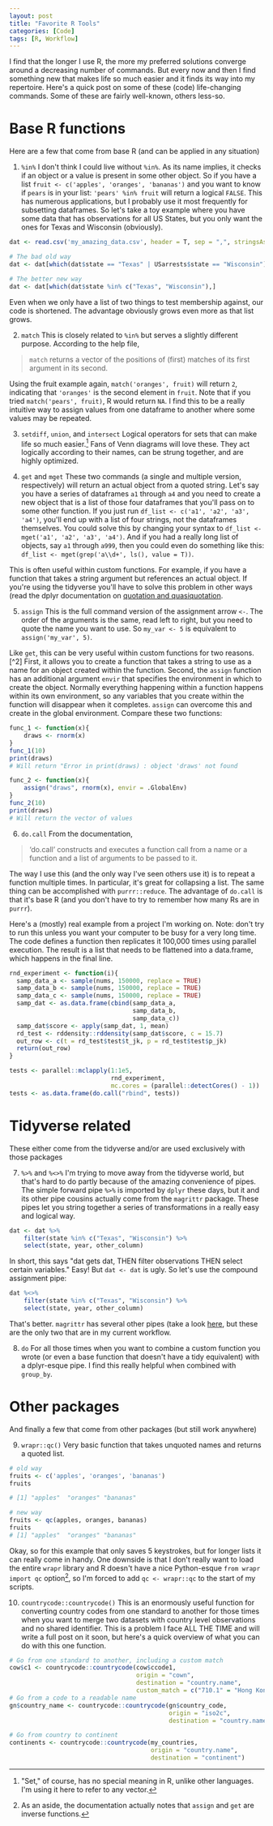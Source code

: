 ```yaml
---
layout: post
title: "Favorite R Tools"
categories: [Code]
tags: [R, Workflow]
---
```

I find that the longer I use R, the more my preferred solutions converge around a decreasing number of commands. But every now and then I find something new that makes life so much easier and it finds its way into my repertoire. Here's a quick post on some of these (code) life-changing commands. Some of these are fairly well-known, others less-so. 

# Base R functions
Here are a few that come from base R (and can be applied in any situation)

1. `%in%`
I don't think I could live without `%in%`. As its name implies, it checks if an object or a value is present in some other object. So if you have a list `fruit <- c('apples', 'oranges', 'bananas')` and you want to know if `pears` is in your list: `'pears' %in% fruit` will return a logical `FALSE`. This has numerous applications, but I probably use it most frequently for subsetting dataframes. So let's take a toy example where you have some data that has observations for all US States, but you only want the ones for Texas and Wisconsin (obviously).

```R
dat <- read.csv('my_amazing_data.csv', header = T, sep = ",", stringsAsFactors = F)

# The bad old way
dat <- dat[which(dat$state == "Texas" | USarrests$state == "Wisconsin"),]

# The better new way
dat <- dat[which(dat$state %in% c("Texas", "Wisconsin"),]
```

Even when we only have a list of two things to test membership against, our code is shortened. The advantage obviously grows even more as that list grows. 

2. `match`
This is closely related to `%in%` but serves a slightly different purpose. According to the help file, 

> `match` returns a vector of the positions of (first) matches of its first argument in its second.

Using the fruit example again, `match('oranges', fruit)` will return `2`, indicating that `'oranges'` is the second element in `fruit`. Note that if you tried `match('pears', fruit)`, R would return `NA`. I find this to be a really intuitive way to assign values from one dataframe to another where some values may be repeated. 

3. `setdiff`, `union`, and `intersect`
Logical operators for sets that can make life so much easier.[^1] Fans of Venn diagrams will love these. They act logically according to their names, can be strung together, and are highly optimized. 

4. `get` and `mget`
These two commands (a single and multiple version, respectively) will return an actual object from a quoted string. Let's say you have a series of dataframes `a1` through `a4` and you need to create a new object that is a list of those four dataframes that you'll pass on to some other function. If you just run `df_list <- c('a1', 'a2', 'a3', 'a4')`, you'll end up with a list of four strings, not the dataframes themselves. You could solve this by changing your syntax to `df_list <- mget('a1', 'a2', 'a3', 'a4')`. And if you had a really long list of objects, say `a1` through `a999`, then you could even do something like this: `df_list <- mget(grep('a\\d+', ls(), value = T))`. 

This is often useful within custom functions. For example, if you have a function that takes a string argument but references an actual object. If you're using the tidyverse you'll have to solve this problem in other ways (read the dplyr documentation on [quotation and quasiquotation](https://dplyr.tidyverse.org/articles/programming.html#quoting).

5. `assign`
This is the full command version of the assignment arrow `<-`. The order of the arguments is the same, read left to right, but you need to quote the name you want to use. So `my_var <- 5` is equivalent to `assign('my_var', 5)`. 

Like `get`, this can be very useful within custom functions for two reasons.[^2] First, it allows you to create a function that takes a string to use as a name for an object created within the function. Second, the `assign` function has an additional argument `envir` that specifies the environment in which to create the object. Normally everything happening within a function happens within its own environment, so any variables that you create within the function will disappear when it completes. `assign` can overcome this and create in the global environment. Compare these two functions:

```r
func_1 <- function(x){
    draws <- rnorm(x)
}
func_1(10)
print(draws)
# Will return "Error in print(draws) : object 'draws' not found

func_2 <- function(x){
    assign("draws", rnorm(x), envir = .GlobalEnv)
}
func_2(10)
print(draws)
# Will return the vector of values
```


6. `do.call`
From the documentation,

> ‘do.call’ constructs and executes a function call from a name or a function and a list of arguments to be passed to it.

The way I use this (and the only way I've seen others use it) is to repeat a function multiple times. In particular, it's great for collapsing a list. The same thing can be accomplished with `purrr::reduce`. The advantage of `do.call` is that it's base R (and you don't have to try to remember how many Rs are in `purrr`). 

Here's a (mostly) real example from a project I'm working on. Note: don't try to run this unless you want your computer to be busy for a very long time. The code defines a function then replicates it 100,000 times using parallel execution. The result is a list that needs to be flattened into a data.frame, which happens in the final line.

```r
rnd_experiment <- function(i){
  samp_data_a <- sample(nums, 150000, replace = TRUE)
  samp_data_b <- sample(nums, 150000, replace = TRUE)
  samp_data_c <- sample(nums, 150000, replace = TRUE)
  samp_dat <- as.data.frame(cbind(samp_data_a,
                                  samp_data_b,
                                  samp_data_c))
  samp_dat$score <- apply(samp_dat, 1, mean)
  rd_test <- rddensity::rddensity(samp_dat$score, c = 15.7)
  out_row <- c(t = rd_test$test$t_jk, p = rd_test$test$p_jk)
  return(out_row)
}

tests <- parallel::mclapply(1:1e5,
                            rnd_experiment,
                            mc.cores = (parallel::detectCores() - 1))
tests <- as.data.frame(do.call("rbind", tests))
```

# Tidyverse related
These either come from the tidyverse and/or are used exclusively with those packages

7. `%>%` and `%<>%`
I'm trying to move away from the tidyverse world, but that's hard to do partly because of the amazing convenience of pipes. The simple forward pipe `%>%` is imported by `dplyr` these days, but it and its other pipe cousins actually come from the `magrittr` package. These pipes let you string together a series of transformations in a really easy and logical way.

```R
dat <- dat %>%
    filter(state %in% c("Texas", "Wisconsin") %>%
    select(state, year, other_column)
```

In short, this says "dat gets dat, THEN filter observations THEN select certain variables." Easy! But `dat <- dat` is ugly. So let's use the compound assignment pipe:

```R
dat %<>%
    filter(state %in% c("Texas", "Wisconsin") %>%
    select(state, year, other_column)
```

That's better. `magrittr` has several other pipes (take a look [here](https://cran.r-project.org/web/packages/magrittr/vignettes/magrittr.html), but these are the only two that are in my current workflow. 

8. `do`
For all those times when you want to combine a custom function you wrote (or even a base function that doesn't have a tidy equivalent) with a dplyr-esque pipe. I find this really helpful when combined with `group_by`.

# Other packages
And finally a few that come from other packages (but still work anywhere)

9. `wrapr::qc()`
Very basic function that takes unquoted names and returns a quoted list. 

```R
# old way
fruits <- c('apples', 'oranges', 'bananas')
fruits

# [1] "apples"  "oranges" "bananas"

# new way
fruits <- qc(apples, oranges, bananas)
fruits
# [1] "apples"  "oranges" "bananas"
```

Okay, so for this example that only saves 5 keystrokes, but for longer lists it can really come in handy. One downside is that I don't really want to load the entire `wrapr` library and R doesn't have a nice Python-esque `from wrapr import qc` option[^3], so I'm forced to add `qc <- wrapr::qc` to the start of my scripts.

10. `countrycode::countrycode()`
This is an enormously useful function for converting country codes from one standard to another for those times when you want to merge two datasets with country level observations and no shared identifier. This is a problem I face ALL THE TIME and will write a full post on it soon, but here's a quick overview of what you can do with this one function.

```R
# Go from one standard to another, including a custom match
cow$c1 <- countrycode::countrycode(cow$ccode1,
                                   origin = "cown",
                                   destination = "country.name",
                                   custom_match = c("710.1" = "Hong Kong"))
# Go from a code to a readable name
gn$country_name <- countrycode::countrycode(gn$country_code,
                                            origin = "iso2c",
                                            destination = "country.name")

# Go from country to continent
continents <- countrycode::countrycode(my_countries,
                                       origin = "country.name",
                                       destination = "continent")
```

[^1]: "Set," of course, has no special meaning in R, unlike other languages. I'm using it here to refer to any vector.
[^3]: As an aside, the documentation actually notes that `assign` and `get` are inverse functions.
[^3]: At least it doesn't as far as I'm aware. Please disabuse me of this idea if such a solution exists.

